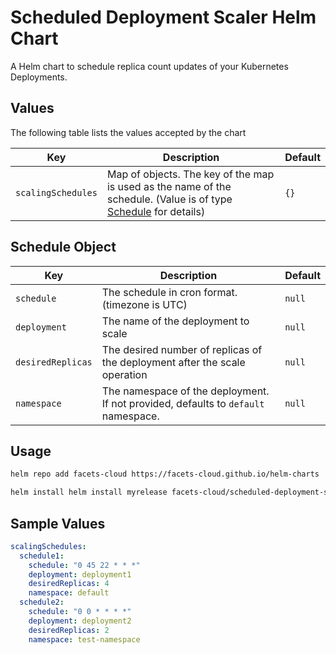 # Scheduled Deployment Scaler Helm Chart

A Helm chart to schedule replica count updates of your Kubernetes Deployments.

## Values

The following table lists the values accepted by the chart

| Key                | Description                                                                                                                               | Default               |
|--------------------|-------------------------------------------------------------------------------------------------------------------------------------------| --------------------- |
| `scalingSchedules` | Map of objects. The key of the map is used as the name of the schedule. (Value is of type [Schedule](#schedule-object) for details) | `{}`                  |

## Schedule Object

| Key               | Description                                                                                                                 | Default |
|-------------------| ---------------------------------------------------------------------------------------------------------------------------- | ------- |
| `schedule`        | The schedule in cron format. (timezone is UTC)                                                                                | `null`  |
| `deployment`      | The name of the deployment to scale                                                                                           | `null`  |
| `desiredReplicas` | The desired number of replicas of the deployment after the scale operation                                                     | `null`  |
| `namespace`       | The namespace of the deployment. If not provided, defaults to `default` namespace.                                            | `null`  |

## Usage

```bash
helm repo add facets-cloud https://facets-cloud.github.io/helm-charts

helm install helm install myrelease facets-cloud/scheduled-deployment-scaler -f my-scaling-schedules.yaml
```

## Sample Values

```yaml
scalingSchedules:
  schedule1:
    schedule: "0 45 22 * * *"
    deployment: deployment1
    desiredReplicas: 4
    namespace: default
  schedule2:
    schedule: "0 0 * * * *"
    deployment: deployment2
    desiredReplicas: 2
    namespace: test-namespace
```